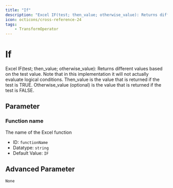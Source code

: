 ```yaml
---
title: "If"
description: "Excel IF(test; then_value; otherwise_value): Returns different values based on the test value. Note that in this implementation it will not actually evaluate logical conditions. Then_value is the value that is returned if the test is TRUE. Otherwise_value (optional) is the value that is returned if the test is FALSE."
icon: octicons/cross-reference-24
tags: 
    - TransformOperator
---
```

# If
<!-- This file was generated - DO NOT CHANGE IT MANUALLY -->



Excel IF(test; then_value; otherwise_value): Returns different values based on the test value. Note that in this implementation it will not actually evaluate logical conditions. Then_value is the value that is returned if the test is TRUE. Otherwise_value (optional) is the value that is returned if the test is FALSE.

## Parameter

### Function name

The name of the Excel function

- ID: `functionName`
- Datatype: `string`
- Default Value: `IF`





## Advanced Parameter

`None`